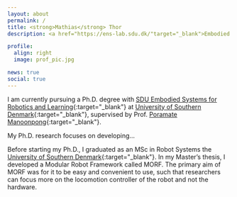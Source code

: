 ```yaml
---
layout: about
permalink: /
title: <strong>Mathias</strong> Thor
description: <a href="https://ens-lab.sdu.dk/"target="_blank">Embodied AI & Neurorobotics Lab </a> • <a href="https://www.sdu.dk/en/om_sdu/institutter_centre/embodied+systems+for+robotics+and+learning"target="_blank"> SDU Embodied Systems for Robotics and Learning </a> • <a href="https://www.sdu.dk/da/om_sdu/institutter_centre/mmmi_maersk_mckinney_moeller.aspx"target="_blank">The Mærsk Mc-Kinney Møller Institute </a> • <a href="https://www.sdu.dk/en"target="_blank"target="_blank">The University of Southern Denmark</a>

profile:
  align: right
  image: prof_pic.jpg

news: true
social: true
---
```


I am currently pursuing a Ph.D. degree with [SDU Embodied Systems for Robotics and Learning](https://www.sdu.dk/en/om_sdu/institutter_centre/embodied+systems+for+robotics+and+learning){:target="_blank"} at [University of Southern Denmark](https://www.sdu.dk/en){:target="_blank"}, supervised by Prof. [Poramate Manoonpong](http://www.manoonpong.com/){:target="_blank"}.

My Ph.D. research focuses on developing...

Before starting my Ph.D., I graduated as an MSc in Robot Systems the [University of Southern Denmark](https://www.sdu.dk/en){:target="_blank"}. In my Master’s thesis, I developed a Modular Robot Framework called MORF. The primary aim of MORF was for it to be easy and convenient to use, such that researchers can focus more on the locomotion controller of the robot and not the hardware.

<!--My current research interests include neural locomotion control of walking machines, learning/plasticity, dynamic simulations, and design of legged robotic systems including their software interface.-->




<!--Write your biography here. Tell the world about yourself. Link to your favorite [subreddit](http://reddit.com){:target="\_blank"}. You can put a picture in, too. The code is already in, just name your picture `prof_pic.jpg` and put it in the `img/` folder.

Put your address / P.O. box / other info right below your picture. You can also disable any these elements by editing `profile` property of the YAML header of your `_pages/about.md`. Edit `_bibliography/papers.bib` and Jekyll will render your [publications page](/al-folio/publications/) automatically.

Link to your social media connections, too. This theme is set up to use [Font Awesome icons](http://fortawesome.github.io/Font-Awesome/){:target="\_blank"} and [Academicons](https://jpswalsh.github.io/academicons/){:target="\_blank"}, like the ones below. Add your Facebook, Twitter, LinkedIn, Google Scholar, or just disable all of them. -->
